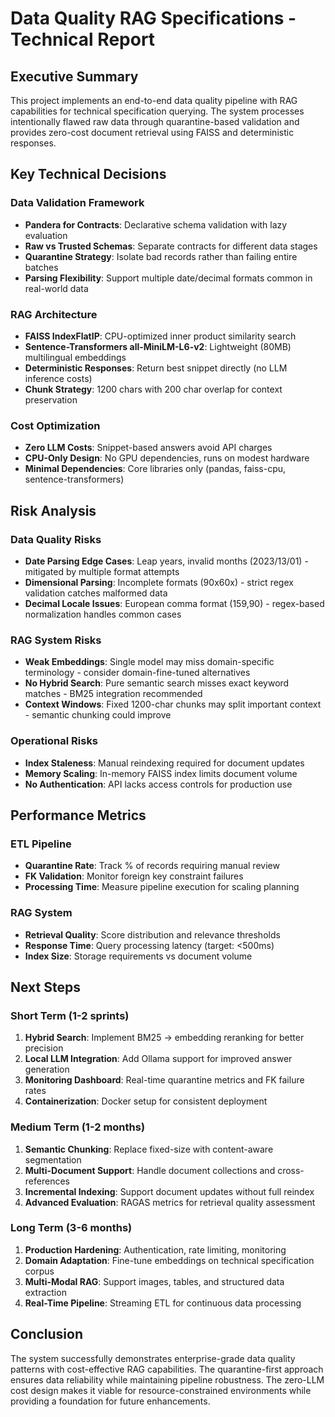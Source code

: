# Data Quality RAG Specifications - Technical Report

## Executive Summary

This project implements an end-to-end data quality pipeline with RAG capabilities for technical specification querying. The system processes intentionally flawed raw data through quarantine-based validation and provides zero-cost document retrieval using FAISS and deterministic responses.

## Key Technical Decisions

### Data Validation Framework
- **Pandera for Contracts**: Declarative schema validation with lazy evaluation
- **Raw vs Trusted Schemas**: Separate contracts for different data stages
- **Quarantine Strategy**: Isolate bad records rather than failing entire batches
- **Parsing Flexibility**: Support multiple date/decimal formats common in real-world data

### RAG Architecture 
- **FAISS IndexFlatIP**: CPU-optimized inner product similarity search
- **Sentence-Transformers all-MiniLM-L6-v2**: Lightweight (80MB) multilingual embeddings
- **Deterministic Responses**: Return best snippet directly (no LLM inference costs)
- **Chunk Strategy**: 1200 chars with 200 char overlap for context preservation

### Cost Optimization
- **Zero LLM Costs**: Snippet-based answers avoid API charges
- **CPU-Only Design**: No GPU dependencies, runs on modest hardware
- **Minimal Dependencies**: Core libraries only (pandas, faiss-cpu, sentence-transformers)

## Risk Analysis

### Data Quality Risks
- **Date Parsing Edge Cases**: Leap years, invalid months (2023/13/01) - mitigated by multiple format attempts
- **Dimensional Parsing**: Incomplete formats (90x60x) - strict regex validation catches malformed data
- **Decimal Locale Issues**: European comma format (159,90) - regex-based normalization handles common cases

### RAG System Risks
- **Weak Embeddings**: Single model may miss domain-specific terminology - consider domain-fine-tuned alternatives
- **No Hybrid Search**: Pure semantic search misses exact keyword matches - BM25 integration recommended
- **Context Windows**: Fixed 1200-char chunks may split important context - semantic chunking could improve

### Operational Risks
- **Index Staleness**: Manual reindexing required for document updates
- **Memory Scaling**: In-memory FAISS index limits document volume
- **No Authentication**: API lacks access controls for production use

## Performance Metrics

### ETL Pipeline
- **Quarantine Rate**: Track % of records requiring manual review
- **FK Validation**: Monitor foreign key constraint failures
- **Processing Time**: Measure pipeline execution for scaling planning

### RAG System  
- **Retrieval Quality**: Score distribution and relevance thresholds
- **Response Time**: Query processing latency (target: <500ms)
- **Index Size**: Storage requirements vs document volume

## Next Steps

### Short Term (1-2 sprints)
1. **Hybrid Search**: Implement BM25 → embedding reranking for better precision
2. **Local LLM Integration**: Add Ollama support for improved answer generation
3. **Monitoring Dashboard**: Real-time quarantine metrics and FK failure rates
4. **Containerization**: Docker setup for consistent deployment

### Medium Term (1-2 months)
1. **Semantic Chunking**: Replace fixed-size with content-aware segmentation
2. **Multi-Document Support**: Handle document collections and cross-references  
3. **Incremental Indexing**: Support document updates without full reindex
4. **Advanced Evaluation**: RAGAS metrics for retrieval quality assessment

### Long Term (3-6 months)
1. **Production Hardening**: Authentication, rate limiting, monitoring
2. **Domain Adaptation**: Fine-tune embeddings on technical specification corpus
3. **Multi-Modal RAG**: Support images, tables, and structured data extraction
4. **Real-Time Pipeline**: Streaming ETL for continuous data processing

## Conclusion

The system successfully demonstrates enterprise-grade data quality patterns with cost-effective RAG capabilities. The quarantine-first approach ensures data reliability while maintaining pipeline robustness. The zero-LLM cost design makes it viable for resource-constrained environments while providing a foundation for future enhancements.